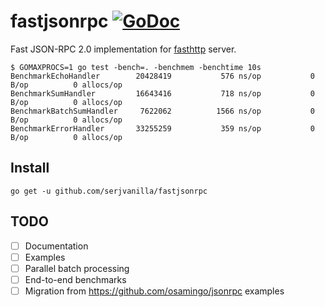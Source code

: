 # fastjsonrpc [![GoDoc](https://godoc.org/github.com/serjvanilla/fastjsonrpc?status.svg)](http://godoc.org/github.com/serjvanilla/fastjsonrpc)
Fast JSON-RPC 2.0 implementation for [fasthttp](https://github.com/valyala/fasthttp) server.

```
$ GOMAXPROCS=1 go test -bench=. -benchmem -benchtime 10s
BenchmarkEchoHandler     	20428419	       576 ns/op	       0 B/op	       0 allocs/op
BenchmarkSumHandler      	16643416	       718 ns/op	       0 B/op	       0 allocs/op
BenchmarkBatchSumHandler 	 7622062	      1566 ns/op	       0 B/op	       0 allocs/op
BenchmarkErrorHandler    	33255259	       359 ns/op	       0 B/op	       0 allocs/op
```

## Install
```
go get -u github.com/serjvanilla/fastjsonrpc
```

## TODO
- [ ] Documentation
- [ ] Examples
- [ ] Parallel batch processing
- [ ] End-to-end benchmarks
- [ ] Migration from https://github.com/osamingo/jsonrpc examples
